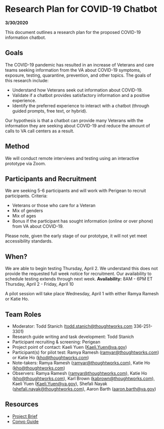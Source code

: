 # Research Plan for COVID-19 Chatbot
**3/30/2020**

This document outlines a research plan for the proposed COVID-19 information chatbot.
## Goals
The COVID-19 pandemic has resulted in an increase of Veterans and care teams seeking information from the VA about COVID-19 symptoms, exposure, testing, quarantine, prevention, and other topics. The goals of this research include:
- Understand how Veterans seek out information about COVID-19.
- Validate if a chatbot provides satisfactory information and a positive experience.
- Identify the preferred experience to interact with a chatbot (through guided prompts, free text, or hybrid).

Our hypothesis is that a chatbot can provide many Veterans with the information they are seeking about COVID-19 and reduce the amount of calls to VA call centers as a result.

## Method
We will conduct remote interviews and testing using an interactive prototype via Zoom.

## Participants and Recruitment
We are seeking 5-6 participants and will work with Perigean to recruit participants.
Criteria:
- Veterans or those who care for a Veteran
- Mix of genders
- Mix of ages
- Bonus if the participant has sought information (online or over phone) from VA about COVID-19.

Please note, given the early stage of our prototype, it will not yet meet accessibility standards.

## When? 	
We are able to begin testing Thursday, April 2. We understand this does not provide the requested full week notice for recruitment. Our availability to schedule testing extends through next week.
**Availability:** 8AM - 6PM ET Thursday, April 2 - Friday, April 10

A pilot session will take place Wednesday, April 1 with either Ramya Ramesh or Katie Ho.

## Team Roles
- Moderator: Todd Stanich (todd.stanich@thoughtworks.com 336-251-3301)
- Research guide writing and task development: Todd Stanich
- Participant recruiting & screening: Perigean
- Project point of contact: Kaeli Yuen (Kaeli.Yuen@va.gov)
- Participant(s) for pilot test: Ramya Ramesh (ramyar@thoughtworks.com) or Katie Ho (kho@thoughtworks.com)
- Note-takers: Ramya Ramesh (ramyar@thoughtworks.com), Katie Ho (kho@thoughtworks.com)
- Observers: Ramya Ramesh (ramyar@thoughtworks.com), Katie Ho (kho@thoughtworks.com), Karl Brown (kabrown@thoughtworks.com), Kaeli Yuen (Kaeli.Yuen@va.gov), Shefali Nayak (shefali.nayak@thoughtworks.com), Aaron Barth (aaron.barth@va.gov)

## Resources
- [Project Brief](https://github.com/department-of-veterans-affairs/covid19-chatbot/blob/master/docs/product-brief.md)
- [Convo Guide](https://github.com/department-of-veterans-affairs/covid19-chatbot/blob/master/research/covid-19-chatbot-conversation-guide.md)

